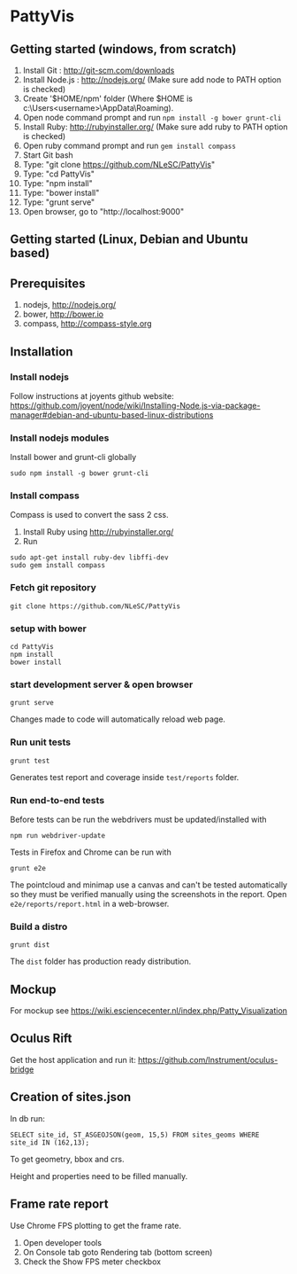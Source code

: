 PattyVis
========

Getting started (windows, from scratch)
---------------------------------------

1. Install Git : 	http://git-scm.com/downloads
2. Install Node.js : 	http://nodejs.org/ (Make sure add node to PATH option is checked)
  1. Create '$HOME/npm' folder (Where $HOME is c:\Users\<username>\AppData\Roaming).
  2. Open node command prompt and run `npm install -g bower grunt-cli`
3. Install Ruby: http://rubyinstaller.org/ (Make sure add ruby to PATH option is checked)
  1. Open ruby command prompt and run `gem install compass`
4. Start Git bash
5. Type: "git clone https://github.com/NLeSC/PattyVis"
6. Type: "cd PattyVis"
7. Type: "npm install"
8. Type: "bower install"
9. Type: "grunt serve"
10. Open browser, go to "http://localhost:9000"

Getting started (Linux, Debian and Ubuntu based)
-------------------------------------------------

Prerequisites
------------

1. nodejs, http://nodejs.org/
2. bower, http://bower.io
3. compass, http://compass-style.org

Installation
------------

### Install nodejs

Follow instructions at joyents github website:
https://github.com/joyent/node/wiki/Installing-Node.js-via-package-manager#debian-and-ubuntu-based-linux-distributions

### Install nodejs modules
Install bower and grunt-cli globally
```
sudo npm install -g bower grunt-cli
```

### Install compass

Compass is used to convert the sass 2 css.

1. Install Ruby using http://rubyinstaller.org/
2. Run
```
sudo apt-get install ruby-dev libffi-dev
sudo gem install compass
```

### Fetch git repository
```
git clone https://github.com/NLeSC/PattyVis
```

### setup with bower
```
cd PattyVis
npm install
bower install
```

### start development server & open browser
```
grunt serve
```
Changes made to code will automatically reload web page.

### Run unit tests

```
grunt test
```
Generates test report and coverage inside `test/reports` folder.

### Run end-to-end tests

Before tests can be run the webdrivers must be updated/installed with
```
npm run webdriver-update
```

Tests in Firefox and Chrome can be run with
```
grunt e2e
```

The pointcloud and minimap use a canvas and can't be tested automatically so they must be verified manually using the screenshots in the report.
Open `e2e/reports/report.html` in a web-browser.

### Build a distro

```
grunt dist
```
The `dist` folder has production ready distribution.

Mockup
------

For mockup see https://wiki.esciencecenter.nl/index.php/Patty_Visualization

Oculus Rift
-----------
Get the host application and run it: https://github.com/Instrument/oculus-bridge

Creation of sites.json
----------------------

In db run:

    SELECT site_id, ST_ASGEOJSON(geom, 15,5) FROM sites_geoms WHERE site_id IN (162,13);

To get geometry, bbox and crs.

Height and properties need to be filled manually.


Frame rate report
----------------

Use Chrome FPS plotting to get the frame rate.
1. Open developer tools
2. On Console tab goto Rendering tab (bottom screen)
3. Check the Show FPS meter checkbox
